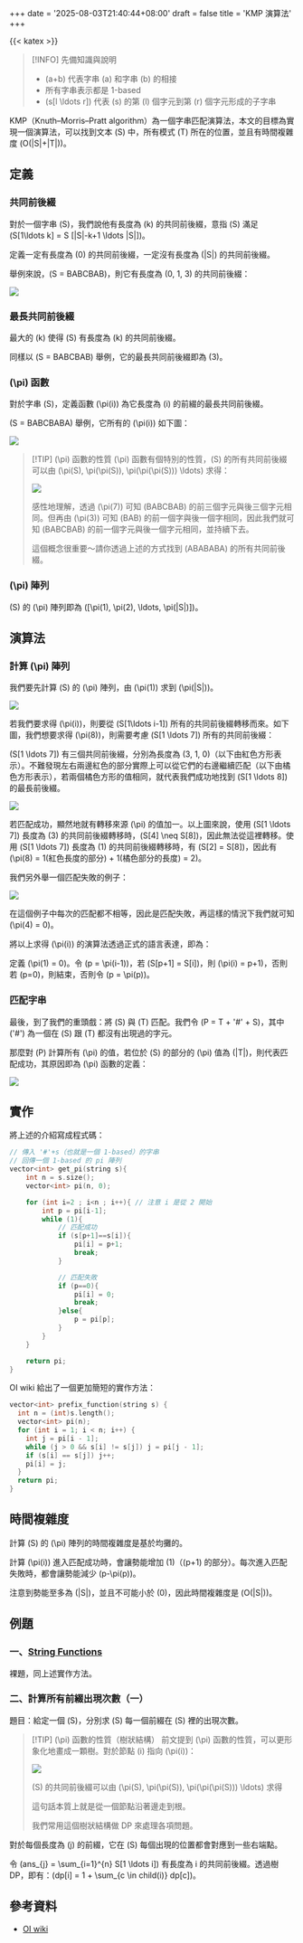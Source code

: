 +++
date = '2025-08-03T21:40:44+08:00'
draft = false
title = 'KMP 演算法'
+++

{{< katex >}}

> [!INFO] 先備知識與說明
> - \(a+b\) 代表字串 \(a\) 和字串 \(b\) 的相接
> - 所有字串表示都是 1-based
> - \(s[l \ldots r]\) 代表 \(s\) 的第 \(l\) 個字元到第 \(r\) 個字元形成的子字串

KMP（Knuth–Morris–Pratt algorithm）為一個字串匹配演算法，本文的目標為實現一個演算法，可以找到文本 \(S\) 中，所有模式 \(T\) 所在的位置，並且有時間複雜度 \(O(|S|+|T|)\)。
## 定義

### 共同前後綴

對於一個字串 \(S\)，我們說他有長度為 \(k\) 的共同前後綴，意指 \(S\) 滿足 \(S[1\ldots k] = S [|S|-k+1 \ldots |S|]\)。

定義一定有長度為 \(0\) 的共同前後綴，一定沒有長度為 \(|S|\) 的共同前後綴。

舉例來說，\(S = BABCBAB\)，則它有長度為 \(0, 1, 3\) 的共同前後綴：

![](kmp/kmp1.png)
### 最長共同前後綴

最大的 \(k\) 使得 \(S\) 有長度為 \(k\) 的共同前後綴。

同樣以 \(S = BABCBAB\) 舉例，它的最長共同前後綴即為 \(3\)。
### \(\pi\) 函數

對於字串 \(S\)，定義函數 \(\pi(i)\) 為它長度為 \(i\) 的前綴的最長共同前後綴。

\(S = BABCBABA\) 舉例，它所有的 \(\pi(i)\) 如下圖：

![](kmp/kmp2.png)

> [!TIP] \(\pi\) 函數的性質
> \(\pi\) 函數有個特別的性質，\(S\) 的所有共同前後綴可以由 \(\pi(S), \pi(\pi(S)), \pi(\pi(\pi(S))) \ldots\) 求得：
> 
> ![](kmp/kmp3.png)
> 
> 感性地理解，透過 \(\pi(7)\) 可知 \(BABCBAB\) 的前三個字元與後三個字元相同。但再由 \(\pi(3)\) 可知 \(BAB\) 的前一個字與後一個字相同，因此我們就可知 \(BABCBAB\) 的前一個字元與後一個字元相同，並持續下去。
> 
> 這個概念很重要～請你透過上述的方式找到 \(ABABABA\) 的所有共同前後綴。

### \(\pi\) 陣列

\(S\) 的 \(\pi\) 陣列即為 \([\pi(1), \pi(2), \ldots, \pi(|S|)]\)。

## 演算法
### 計算 \(\pi\) 陣列

我們要先計算 \(S\) 的 \(\pi\) 陣列，由 \(\pi(1)\) 求到 \(\pi(|S|)\)。

![](kmp/kmp4.png)

若我們要求得 \(\pi(i)\)，則要從 \(S[1\ldots i-1]\) 所有的共同前後綴轉移而來。如下圖，我們想要求得 \(\pi(8)\)，則需要考慮 \(S[1 \ldots 7]\) 所有的共同前後綴：

\(S[1 \ldots 7]\) 有三個共同前後綴，分別為長度為 \(3, 1, 0\)（以下由紅色方形表示）。不難發現左右兩邊紅色的部分實際上可以從它們的右邊繼續匹配（以下由橘色方形表示），若兩個橘色方形的值相同，就代表我們成功地找到 \(S[1 \ldots 8]\) 的最長前後綴。

![](kmp/kmp5.png)

若匹配成功，顯然地就有轉移來源 \(\pi\) 的值加一。以上圖來說，使用 \(S[1 \ldots 7]\) 長度為 \(3\) 的共同前後綴轉移時，\(S[4] \neq S[8]\)，因此無法從這裡轉移。使用 \(S[1 \ldots 7]\) 長度為 \(1\) 的共同前後綴轉移時，有 \(S[2] = S[8]\)，因此有 \(\pi(8) = 1(紅色長度的部分) + 1(橘色部分的長度) = 2\)。

我們另外舉一個匹配失敗的例子：

![](kmp/kmp6.png)

在這個例子中每次的匹配都不相等，因此是匹配失敗，再這樣的情況下我們就可知 \(\pi(4) = 0\)。

將以上求得 \(\pi(i)\) 的演算法透過正式的語言表達，即為：

定義 \(\pi(1) = 0\)。令 \(p = \pi(i-1)\)，若 \(S[p+1] = S[i]\)，則 \(\pi(i) = p+1\)，否則若 \(p=0\)，則結束，否則令 \(p = \pi(p)\)。

### 匹配字串
最後，到了我們的重頭戲：將 \(S\) 與 \(T\) 匹配。我們令 \(P = T + '\#' + S\)，其中 \('\#'\) 為一個在 \(S\) 跟 \(T\) 都沒有出現過的字元。

那麼對 \(P\) 計算所有 \(\pi\) 的值，若位於 \(S\) 的部分的 \(\pi\) 值為 \(|T|\)，則代表匹配成功，其原因即為 \(\pi\) 函數的定義：

![](kmp/kmp7.png)
## 實作

將上述的介紹寫成程式碼：
```cpp
// 傳入 '#'+s（也就是一個 1-based）的字串
// 回傳一個 1-based 的 pi 陣列
vector<int> get_pi(string s){
	int n = s.size();
    vector<int> pi(n, 0);

	for (int i=2 ; i<n ; i++){ // 注意 i 是從 2 開始
	    int p = pi[i-1];
	    while (1){
		    // 匹配成功
		    if (s[p+1]==s[i]){
			    pi[i] = p+1;
			    break;
		    }

			// 匹配失敗
		    if (p==0){
			    pi[i] = 0;
			    break;
		    }else{
			    p = pi[p];
		    }
	    }
	}

	return pi;
}
```

OI wiki 給出了一個更加簡短的實作方法：
```cpp
vector<int> prefix_function(string s) {
  int n = (int)s.length();
  vector<int> pi(n);
  for (int i = 1; i < n; i++) {
    int j = pi[i - 1];
    while (j > 0 && s[i] != s[j]) j = pi[j - 1];
    if (s[i] == s[j]) j++;
    pi[i] = j;
  }
  return pi;
}
```

## 時間複雜度
計算 \(S\) 的 \(\pi\) 陣列的時間複雜度是基於均攤的。

計算 \(\pi(i)\) 進入匹配成功時，會讓勢能增加 \(1\)（\(p+1\) 的部分）。每次進入匹配失敗時，都會讓勢能減少 \(p-\pi(p)\)。

注意到勢能至多為 \(|S|\)，並且不可能小於 \(0\)，因此時間複雜度是 \(O(|S|)\)。

## 例題

### 一、[String Functions](https://cses.fi/problemset/task/2107/)

裸題，同上述實作方法。

### 二、計算所有前綴出現次數（一）

題目：給定一個 \(S\)，分別求 \(S\) 每一個前綴在 \(S\) 裡的出現次數。

> [!TIP] \(\pi\) 函數的性質（樹狀結構）
> 前文提到 \(\pi\) 函數的性質，可以更形象化地畫成一顆樹。對於節點 \(i\) 指向 \(\pi(i)\)：
> 
> ![](kmp/kmp8.png)
> 
> \(S\) 的共同前後綴可以由 \(\pi(S), \pi(\pi(S)), \pi(\pi(\pi(S))) \ldots\) 求得
> 
> 這句話本質上就是從一個節點沿著邊走到根。
> 
> 我們常用這個樹狀結構做 DP 來處理各項問題。

對於每個長度為 \(j\) 的前綴，它在 \(S\) 每個出現的位置都會對應到一些右端點。

令 \(ans_{j} = \sum_{i=1}^{n} S[1 \ldots i]\) 有長度為 i 的共同前後綴。透過樹 DP，即有：\(dp[i] = 1 + \sum_{c \in child(i)} dp[c]\)。

## 參考資料
- [OI wiki](https://oi-wiki.org/string/kmp/#%E5%9C%A8%E5%AD%97%E7%AC%A6%E4%B8%B2%E4%B8%AD%E6%9F%A5%E6%89%BE%E5%AD%90%E4%B8%B2knuthmorrispratt-%E7%AE%97%E6%B3%95)